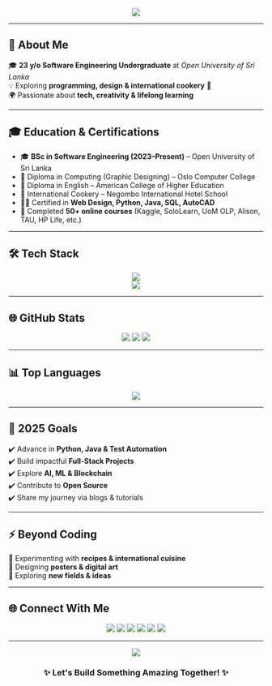 <!-- Profile Header -->
<p align="center">
  <img src="https://readme-typing-svg.herokuapp.com?font=Fira+Code&size=28&duration=3000&pause=1000&color=36BCF7&center=true&vCenter=true&width=800&lines=👋+Hey%2C+I'm+Methmina+Yasas;💻+Software+Engineering+Undergraduate;🚀+Passionate+Tech+Explorer;🌱+Always+Learning+New+Things" />
</p>

---

## 🌟 About Me  
🎓 **23 y/o Software Engineering Undergraduate** at *Open University of Sri Lanka*  
💡 Exploring **programming, design & international cookery** 🍳  
🌍 Passionate about **tech, creativity & lifelong learning**  

---

## 🎓 Education & Certifications
- 🎓 **BSc in Software Engineering (2023–Present)** – Open University of Sri Lanka  
- 🎨 Diploma in Computing (Graphic Designing) – Oslo Computer College  
- 💬 Diploma in English – American College of Higher Education  
- 🍳 International Cookery – Negombo International Hotel School  
- 🧑‍💻 Certified in **Web Design, Python, Java, SQL, AutoCAD**  
- 🏅 Completed **50+ online courses** (Kaggle, SoloLearn, UoM OLP, Alison, TAU, HP Life, etc.)  

---

## 🛠️ Tech Stack
<p align="center">
  <img src="https://skillicons.dev/icons?i=python,java,cpp,cs,html,css,javascript,sql" /><br/>
  <img src="https://skillicons.dev/icons?i=react,nodejs,mysql,git,github,vscode,postman,figma" />
</p>

---

## 🌐 GitHub Stats
<p align="center">
  <img src="https://github-readme-stats.vercel.app/api?username=MethminaYasas&show_icons=true&theme=radical&hide_border=true" />
  <img src="https://github-readme-streak-stats.herokuapp.com/?user=MethminaYasas&theme=radical&hide_border=true" />
  <img src="https://github-profile-trophy.vercel.app/?username=MethminaYasas&theme=radical&no-frame=true&no-bg=true&margin-w=5" />
</p>

---

## 📊 Top Languages
<p align="center">
  <img src="https://github-readme-stats.vercel.app/api/top-langs/?username=MethminaYasas&layout=compact&theme=radical&hide_border=true" />
</p>

---

## 🎯 2025 Goals
✔️ Advance in **Python, Java & Test Automation**  
✔️ Build impactful **Full-Stack Projects**  
✔️ Explore **AI, ML & Blockchain**  
✔️ Contribute to **Open Source**  
✔️ Share my journey via blogs & tutorials  

---

## ⚡ Beyond Coding
🍳 Experimenting with **recipes & international cuisine**  
🎨 Designing **posters & digital art**  
🚀 Exploring **new fields & ideas**  

---

## 🌐 Connect With Me
<p align="center">
  <a href="mailto:methminay@gmail.com"><img src="https://img.shields.io/badge/Gmail-D14836?style=for-the-badge&logo=gmail&logoColor=white" /></a>
  <a href="https://www.linkedin.com/in/methmina-yasas-57658a227/"><img src="https://img.shields.io/badge/LinkedIn-0A66C2?style=for-the-badge&logo=linkedin&logoColor=white" /></a>
  <a href="https://x.com/MethminaYasas"><img src="https://img.shields.io/badge/X-Twitter-1DA1F2?style=for-the-badge&logo=twitter&logoColor=white" /></a>
  <a href="https://www.instagram.com/methmina_999"><img src="https://img.shields.io/badge/Instagram-E4405F?style=for-the-badge&logo=instagram&logoColor=white" /></a>
  <a href="https://github.com/MethminaYasas"><img src="https://img.shields.io/badge/GitHub-181717?style=for-the-badge&logo=github&logoColor=white" /></a>
  <a href="https://api.whatsapp.com/send?phone=+94740224207&text=Hello+Methmina!"><img src="https://img.shields.io/badge/WhatsApp-25D366?style=for-the-badge&logo=whatsapp&logoColor=white" /></a>
</p>

---

<p align="center">
  <img src="https://quotes-github-readme.vercel.app/api?type=vertical&theme=tokyonight" />
</p>

<h3 align="center">✨ Let's Build Something Amazing Together! ✨</h3>
